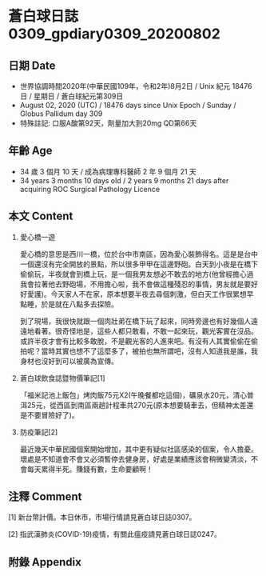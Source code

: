[_metadata_:encoding]: - "utf-8"
[_metadata_:language]: - "zh-Hant-TW"
[_metadata_:fileformat]: - "markdown"
[_metadata_:MIME_type]: - "text/plain"
[_metadata_:markdown_version]: - "commonmark version 0.29"
[_metadata_:markdown_spec]: - "https://spec.commonmark.org/0.29/"

# 蒼白球日誌0309_gpdiary0309_20200802 #

## 日期 Date ##

* 世界協調時間2020年(中華民國109年，令和2年)8月2日 / Unix 紀元 18476 日 / 星期日 / 蒼白球紀元第309日
* August 02, 2020 (UTC) / 18476 days since Unix Epoch / Sunday / Globus Pallidum day 309
* 特殊註記: 口服A酸第92天，劑量加大到20mg QD第66天

## 年齡 Age ##

* 34 歲 3 個月 10 天 / 成為病理專科醫師 2 年 9 個月 21 天
* 34 years 3 months 10 days old / 2 years 9 months 21 days after acquiring ROC Surgical Pathology Licence

## 本文 Content ##

1. 愛心橋一遊

    愛心橋的意思是西川一橋，位於台中市南區，因為愛心裝飾得名。這是是台中一個還沒有完全開放的景點，所以很多甲甲在這邊野砲。白天到小夜是在橋下偷偷玩，半夜就會到橋上玩，是一個我男友想必不敢去的地方(他曾經擔心過我會拉著他去野砲場，不用擔心啦，我不會做這種殘忍的事情，男友就是要好好愛護)。今天家人不在家，原本想要半夜去尋個刺激，但白天工作很累想早點睡，於是就在八點多去探險。

    到了現場，我很快就跟一個肉壯弟在橋下玩了起來，同時旁邊也有好幾個人遠遠地看著。很奇怪地是，這些人都只敢看，不敢一起來玩，觀光客實在沒品。或許半夜才會有比較多敢脫，不是觀光客的人進來吧。有沒有人其實偷偷在偷拍呢？當時其實也想不了這麼多了，被拍也無所謂吧，沒有人知道我是誰，我身材也沒好到可以被廣為宣傳。

2. 蒼白球飲食誌暨物價筆記[1]

    「福米記池上飯包」烤肉飯75元X2(午晚餐都吃這個)，礦泉水20元，清心普洱25元，從西區到南區兩趟計程車共270元(原本想要騎車去，但精神太差還是不要冒險好了)。

3. 防疫筆記[2]

    最近幾天中華民國個案開始增加，其中更有疑似社區感染的個案，令人擔憂。壞處是不知道會不會又必須暫停去健身房，好處是業績應該會稍微變清淡，不會每天累得半死。賺錢有數，生命要顧啊！

## 注釋 Comment ##

[1] 新台幣計價。本日休市，市場行情請見蒼白球日誌0307。

[2] 指武漢肺炎(COVID-19)疫情，有關此瘟疫請見蒼白球日誌0247。

## 附錄 Appendix ##
